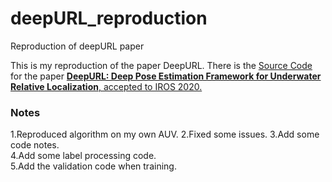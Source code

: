 # deepURL_reproduction
Reproduction of deepURL paper

This is my reproduction of the paper DeepURL.
There is the [Source Code](https://github.com/joshi-bharat/deep_underwater_localization) for the paper [**DeepURL: Deep Pose Estimation Framework for Underwater Relative Localization**, 
accepted to IROS 2020.](https://arxiv.org/abs/2003.05523)

### Notes
1.Reproduced algorithm on my own AUV.
2.Fixed some issues.
3.Add some code notes.  
4.Add some label processing code.  
5.Add the validation code when training.   
